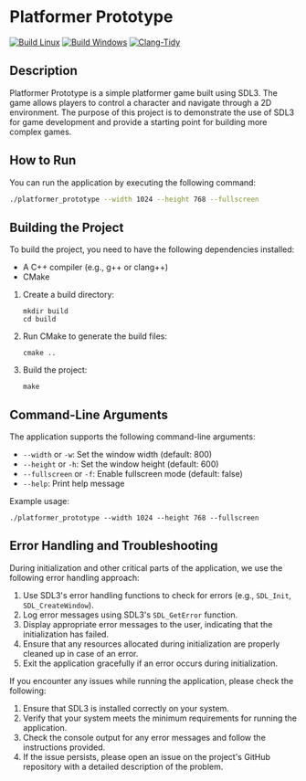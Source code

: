 # Platformer Prototype

[![Build Linux](https://github.com/mpiispanen/platformer_prototype/actions/workflows/ci.yml/badge.svg?job=build-linux)](https://github.com/mpiispanen/platformer_prototype/actions/workflows/ci.yml?query=job%3Abuild-linux)
[![Build Windows](https://github.com/mpiispanen/platformer_prototype/actions/workflows/ci.yml/badge.svg?job=build-windows)](https://github.com/mpiispanen/platformer_prototype/actions/workflows/ci.yml?query=job%3Abuild-windows)
[![Clang-Tidy](https://github.com/mpiispanen/platformer_prototype/actions/workflows/ci.yml/badge.svg?job=static-analysis)](https://github.com/mpiispanen/platformer_prototype/actions/workflows/ci.yml?query=job%3Astatic-analysis)

## Description

Platformer Prototype is a simple platformer game built using SDL3. The game allows players to control a character and navigate through a 2D environment. The purpose of this project is to demonstrate the use of SDL3 for game development and provide a starting point for building more complex games.

## How to Run

You can run the application by executing the following command:

```sh
./platformer_prototype --width 1024 --height 768 --fullscreen
```

## Building the Project

To build the project, you need to have the following dependencies installed:

- A C++ compiler (e.g., g++ or clang++)
- CMake

1. Create a build directory:
   ```
   mkdir build
   cd build
   ```

2. Run CMake to generate the build files:
   ```
   cmake ..
   ```

3. Build the project:
   ```
   make
   ```

## Command-Line Arguments

The application supports the following command-line arguments:

- `--width` or `-w`: Set the window width (default: 800)
- `--height` or `-h`: Set the window height (default: 600)
- `--fullscreen` or `-f`: Enable fullscreen mode (default: false)
- `--help`: Print help message

Example usage:
```
./platformer_prototype --width 1024 --height 768 --fullscreen
```

## Error Handling and Troubleshooting

During initialization and other critical parts of the application, we use the following error handling approach:

1. Use SDL3's error handling functions to check for errors (e.g., `SDL_Init`, `SDL_CreateWindow`).
2. Log error messages using SDL3's `SDL_GetError` function.
3. Display appropriate error messages to the user, indicating that the initialization has failed.
4. Ensure that any resources allocated during initialization are properly cleaned up in case of an error.
5. Exit the application gracefully if an error occurs during initialization.

If you encounter any issues while running the application, please check the following:

1. Ensure that SDL3 is installed correctly on your system.
2. Verify that your system meets the minimum requirements for running the application.
3. Check the console output for any error messages and follow the instructions provided.
4. If the issue persists, please open an issue on the project's GitHub repository with a detailed description of the problem.
